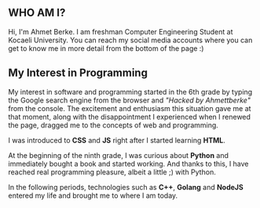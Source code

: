 ## WHO AM I?
Hi, I'm Ahmet Berke. I am freshman Computer Engineering Student at Kocaeli University. You can reach my social media accounts where you can get to know me in more detail from the bottom of the page :)

## My Interest in Programming
My interest in software and programming started in the 6th grade by typing the Google search engine from the browser and *"Hacked by Ahmettberke"* from the console.
The excitement and enthusiasm this situation gave me at that moment, along with the disappointment I experienced when I renewed the page, dragged me to the concepts of web and programming.

I was introduced to **CSS** and **JS** right after I started learning **HTML**.

At the beginning of the ninth grade, I was curious about **Python** and immediately bought a book and started working. And thanks to this, I have reached real programming pleasure, albeit a little ;) with Python.

In the following periods, technologies such as **C++**, **Golang** and **NodeJS** entered my life and brought me to where I am today.